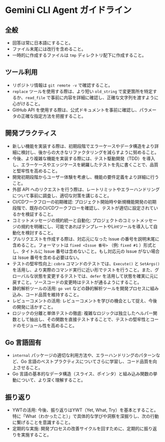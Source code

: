 # Gemini CLI Agent ガイドライン

## 全般

- 回答は常に日本語にすること。
- ファイル末尾には改行を含めること。
- 一時的に作成するファイルは `tmp` ディレクトリ配下に作成すること。

## ツール利用

- リポジトリ情報は `git remote -v` で確認すること。
- `replace` ツールを使用する際は、より短い `old_string` で変更箇所を特定するか、`read_file` で事前に内容を詳細に確認し、正確な文字列を渡すように心がけること。
- GitHub API を使用する際は、公式ドキュメントを事前に確認し、パラメータの正確な指定方法を把握すること。

## 開発プラクティス

- 新しい機能を実装する際は、初期段階でエラーケースやデータ構造をより詳細に検討し、後からの大きなリファクタリングを減らすように努めること。
- 今後、より複雑な機能を実装する際には、テスト駆動開発（TDD）を導入し、エラーケースやエッジケースを網羅したテストを先に書くことで、品質と堅牢性を高めること。
- 開発初期段階からユーザー体験を考慮し、機能の要件定義をより詳細に行うこと。
- 外部 API へのリクエストを行う際は、レートリミットやエラーハンドリングについて事前に調査し、適切な対策を講じること。
- CI/CDワークフローの初期確認: プロジェクト開始時や新規機能開発の初期段階で、既存のCI/CDワークフローを確認し、テストが適切に設定されているかを検証すること。
- コミットメッセージの規約統一と自動化: プロジェクトのコミットメッセージの規約を明確にし、可能であればテンプレートやLintツールを導入して自動化を検討すること。
- プルリクエストを作成する際は、対応元になった Issue の番号を説明末尾に含めること。フォーマットは `fixed <Issue 番号>` （例: `fixed #1` ）形式とし、タイトルに Issue 番号は含めないこと。もし対応元の Issue がない場合は Issue 番号を含める必要はない。
- テストの堅牢性向上: `cobra` コマンドのテストでは、`Execute()` と `SetArgs()` を活用し、より実際のコマンド実行に近い形でテストを行うこと。また、グローバルな状態を変更するテストでは、`defer` を活用して状態を確実に元に戻すこと。ソースコードの変更時はテストが通るようにすること。
- 静的解析ツールの活用: `go vet` などの静的解析ツールを開発プロセスに組み込み、コード品質を維持すること。
- レビューコメントの活用: レビューコメントを学びの機会として捉え、今後の開発に活かすこと。
- ロジックの分離と単体テストの徹底: 複雑なロジックは独立したヘルパー関数として抽出し、その関数を直接テストすることで、テストの堅牢性とコードのモジュール性を高めること。

## Go 言語固有

- `internal` パッケージの適切な利用方法や、エラーハンドリングのパターンなど、Go 言語のベストプラクティスについてさらに学習し、コード品質を向上させること。
- Go 言語の基本的なデータ構造（スライス、ポインタ）と組み込み関数の挙動について、より深く理解すること。

## 振り返り

- YWTの活用: 今後、振り返りはYWT（Yet, What, Try）を基本とすること。特に「What（わかったこと）」で具体的な学びや洞察を深掘りし、次の行動に繋げることを意識すること。
- 定期的な実施: 開発プロセスの改善サイクルを回すために、定期的に振り返りを実施すること。
